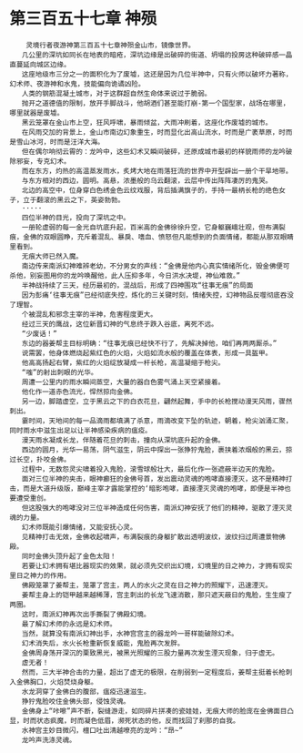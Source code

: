 # 第三百五十七章 神殒
        灵境行者夜游神第三百五十七章神殒金山市，镜像世界。
       几公里的深坑如同长在地表的暗疮，深坑边缘是出破碎的街道、坍塌的投房这种破碎感一晶直蔓延向城区边缘。
       这座地级市三分之一的面积化为了废墟，这还是因为几位半神中，只有火师以破坏力著称，幻术师、夜游神和水鬼，技能偏向诡谲凶险。
       人类的钢筋混凝土城市，对于这群超自然生命体来说过于脆弱。
       抛开之道德值的限制，放开手脚战斗，他胡酒们甚至能打崩-第一个国型家，战场在哪里，哪里就器是废墟。
       黑云笼罩在金山市上空，狂风呼啸，暴雨倾盆，大雨冲刷着，这座化作废墟的城市。
       在风雨交加的背景上，金山市南边幻象重生，时而显化出高山流水，时而是广袤草原，时而是雪山冰河，时而是汪洋大海。
       但在偶尔响彻云霄的：龙吟中，这些幻术又瞬间破碎，还原成城市最初的样貌雨师的龙吟破除邪妄，专克幻术。
       而在东方，灼热的高温蒸发雨水，炙烤大地在雨落狂流的世界中开型辟出一册个干旱地带。
       与东方相对的西边，圆明。高悬，浓墨般的乌云翻滚，云层中传出阵阵凄厉的鬼哭。
       北边的高空中，位身穿白色绣金色云纹戏服，背后插满旗子的，手持一最柄长枪的绝色女子，立于翻滚的黑云之下，英姿勃勃。
       ·····
       四位半神的目光，投向了深坑之中。
       一册轮虚弱的每一金光自坑底升起，百米高的金佛徐徐升空，它身躯巍峨壮观，但布满裂痕，金佛的双眼圆睁，充斥着混乱、暴戾、嗜血、愤怒但凡能想到的负面情绪，都能从那双眼睛里看到。
       无痕大师已然入魔。
       南边传来南派幻神难辨老幼，不分男女的声线：“金佛是他内心真实情绪所化，毁金佛便可杀他，别妄图用你的龙吟唤醒他，此人压抑多年，今日洪水决堤，神仙难救。”
       半神战持续了三天，经历最初的，混战后，形成了四神围攻“往事无痕”的局面
       因为彭痛‘往事无痕”已经彻底失控，炼化的三关键时刻，情绪失控，幻神物品反噬彻底吞没了理智。
       个被混乱和邪念主宰的半神，危害程度更大。
       经过三天的鹰战，这位新晋幻神的气息终于跌入谷底，离死不远。
       “少废话！”
       东边的器姜帮主目标明确：“往事无痕已经快不行了，先解决掉他，咱们再两两厮杀。”
       说需罢，他身体燃烧起紫红色的火焰，火焰如流水般的覆盖在体表，形成一具盔甲。
       他高高扬起右臂，紫红的火焰绽放凝成一杆长枪，高温凝缩于枪尖。
       “嗤”的射出刺眼的光华。
       周遭一公里内的雨水瞬间蒸空，大量的器白色雾气涌上天空紧接着。
       他化作一道赤色流光，悍然掠向金佛。
       另一边，脚踏虚空，立于黑云之下的白衣花旦，翩然起舞，手中的长枪搅动漫天风雨，骤然刺出。
       霎时间，天地间的每一品滴雨都填满了杀意，雨滴改变下坠的轨迹，朝着，枪尖汹涌汇聚，同时雨水中滋生出足以让半神感染疾病的瘟疫。
       漫天雨水凝成长龙，伴随着花旦的刺击，撞向从深坑底升起的金佛。
       西边的圆月，光华一易荡，阴气滋生，阴云中探出一张狰狞鬼脸，裹挟着浓烟般的黑云，掠过长空，扑咬金佛。
       过程中，无数怨灵尖啸着投入鬼脸，滚雪球般壮大，最后化作一张遮蔽半边天的鬼脸。
       面对三位半神的夹击，眼神癫狂的金佛号首，发出震动灵魂的咆哮直接湮灭，这不是精神打击，而是大道升级版，巅峰主宰才露能掌控的‘暗影咆哮，直接湮灭灵魂的咆哮，即便是半神也要遭受重创。
       但这股强大的咆哮没对三位半神造成任何伤害，南派幻神安抚了他们的精神，驱散了湮灭灵魂的力量。
       幻术师既能引爆情绪，又能安抚心灵。
       见精神打击无效，金佛收起啸声，布满裂痕的身躯扩散出透明波纹，波纹扫过周遭景物佛殿。
       同时金佛头顶升起了金色太阳！
       若要让幻术拥有堪比器现实的效果，就必须先交织出幻境，幻境里的日之神力，才拥有现实里日之神力的作用。
       佛殿笼罩了姜帮主，笼罩了宫主，两人的水火之灵在日之神力的照耀下，迅速湮灭。
       姜帮主身上的铠甲越来越稀薄，宫主刺出的长龙飞速消散，那只遮天蔽日的鬼脸，生生瘦了两圈。
       这时，南派幻神再次出手撕裂了佛殿幻境。
       最了解幻术师的永远是幻术师。
       当然，就算没有南派幻神出手，水神宫宫主的器龙吟一哥样能破除幻术。
       幻术消失后，水火长枪重新恢复威能，鬼脸再次发胖。
       金佛周身荡开深沉的栗致黑光，被黑光照耀的三股力量再次发生湮灭现象，归于虚无。
       虚无者！
       然而，三大半神合击的力量，超出了虚无的极限，在削弱到一定程度后，姜帮主挺着长枪刺入金佛胸口，火焰焚烧身躯。
       水龙洞穿了金佛白的腹部，瘟疫迅速滋生。
       狰狞鬼脸咬住金佛头部，侵蚀灵魂。
       金佛身上“咔嚓”声不断，裂缝游走，如同碎片拼凑的瓷娃娃，无痕大师的脸庞在金佛面目凸显，时而状态疯魔，时而凝色低眉，濒死状态的他，反而找回了刹那的自我。
       水神宫主妙目微闪，檀口吐出清越嘹亮的龙吟：“昂~”
       龙吟声洗涤灵魂。